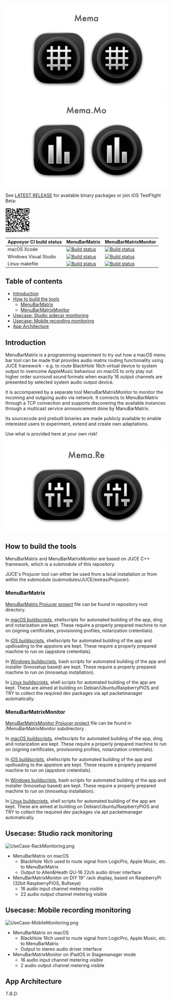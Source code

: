 ![Showreel.001.png](Resources/Documentation/Showreel/Showreel.001.png "MenuBarMatrix Headline Icons")
![Showreel.002.png](Resources/Documentation/Showreel/Showreel.002.png "MenuBarMatrix Headline Icons")

See [LATEST RELEASE](https://github.com/ChristianAhrens/MenuBarMatrix/releases/latest) for available binary packages or join iOS TestFlight Beta:

<img src="Resources/AppStore/TestFlightQRCode.png" alt="TestFlight QR Code" width="15%">


|Appveyor CI build status|MenuBarMatrix|MenuBarMatrixMonitor|
|:----------------|:-----|:-----|
|macOS Xcode| [![Build status](https://ci.appveyor.com/api/projects/status/m1jqb2d19wv9e74o?svg=true)](https://ci.appveyor.com/project/ChristianAhrens/menubarmatrix-06mmy) | [![Build status](https://ci.appveyor.com/api/projects/status/va72we76lhlkxxs5?svg=true)](https://ci.appveyor.com/project/ChristianAhrens/menubarmatrix-ubusx) |
|Windows Visual Studio| [![Build status](https://ci.appveyor.com/api/projects/status/2wi23e7i44xh1fye?svg=true)](https://ci.appveyor.com/project/ChristianAhrens/menubarmatrix) | [![Build status](https://ci.appveyor.com/api/projects/status/hp8ixwxa5ccumjcj?svg=true)](https://ci.appveyor.com/project/ChristianAhrens/menubarmatrix-t97el) |
|Linux makefile| [![Build status](https://ci.appveyor.com/api/projects/status/3lwra86k9i0233io?svg=true)](https://ci.appveyor.com/project/ChristianAhrens/menubarmatrix-y20bx) | [![Build status](https://ci.appveyor.com/api/projects/status/j0qj6sqtaa5mq4dc?svg=true)](https://ci.appveyor.com/project/ChristianAhrens/menubarmatrix-vhiu1) |


<a name="toc" />

## Table of contents

* [Introduction](#introduction)
* [How to build the tools](#howtobuild)
  * [MenuBarMatrix](#buildmenubarmatrix)
  * [MenuBarMatrixMonitor](#buildmenubarmatrixmonitor)
* [Usecase: Studio sidecar monitoring](#rackmonitoringusecase)
* [Usecase: Mobile recording monitoring](#mobilerecordingusecase)
* [App Architecture](#architectureoverview)


<a name="introduction" />

## Introduction

MenuBarMatrix is a programming experiment to try out how a macOS menu bar tool can be made that provides audio matrix routing functionality using JUCE framework - e.g. to route BlackHole 16ch virtual device to system output to overcome AppleMusic behaviour on macOS to only play out higher order surround sound formats when exactly 16 output channels are presented by selected system audio output device.

It is accompanied by a separate tool MenuBarMatrixMonitor to monitor the incoming and outgoing audio via network. It connects to MenuBarMatrix through a TCP connection and supports discovering the available instances through a multicast service announcement done by ManuBarMatrix.

Its sourcecode and prebuilt binaries are made publicly available to enable interested users to experiment, extend and create own adaptations.

Use what is provided here at your own risk!

![Showreel.003.png](Resources/Documentation/Showreel/Showreel.003.png "MenuBarMatrix UI")


<a name="howtobuild" />

## How to build the tools

MenuBarMatrix and MenuBarMatrixMonitor are based on JUCE C++ framework, which is a submodule of this repository.

JUCE's Projucer tool can either be used from a local installation or from within the submodule (submodules/JUCE/extras/Projucer).

<a name="buildmenubarmatrix" />

### MenuBarMatrix

[MenuBarMatrix Projucer project](MenuBarMatrix.jucer) file can be found in repository root directory.

In [macOS buildscripts](Resources/Deployment/macOS), shellscripts for automated building of the app, dmg and notarization are kept. These require a properly prepared machine to run on (signing certificates, provisioning profiles, notarization cretentials).

In [iOS buildscripts](Resources/Deployment/iOS), shellscripts for automated building of the app and updloading to the appstore are kept. These require a properly prepared machine to run on (appstore cretentials).

In [Windows buildscripts](Resources/Deployment/Windows), bash scripts for automated building of the app and installer (Innosetup based) are kept. These require a properly prepared machine to run on (innosetup installation).

In [Linux buildscripts](Resources/Deployment/Linux), shell scripts for automated building of the app are kept. These are aimed at building on Debian/Ubuntu/RaspberryPiOS and TRY to collect the required dev packages via apt packetmanager automatically.

<a name="buildmenubarmatrixmonitor" />

### MenuBarMatrixMonitor

[MenuBarMatrixMonitor Projucer project](MenuBarMatrixMonitor/MenuBarMatrixMonitor.jucer) file can be found in /MenuBarMatrixMonitor subdirectory .

In [macOS buildscripts](Resources/Deployment/macOS), shellscripts for automated building of the app, dmg and notarization are kept. These require a properly prepared machine to run on (signing certificates, provisioning profiles, notarization cretentials).

In [iOS buildscripts](Resources/Deployment/iOS), shellscripts for automated building of the app and updloading to the appstore are kept. These require a properly prepared machine to run on (appstore cretentials).

In [Windows buildscripts](Resources/Deployment/Windows), bash scripts for automated building of the app and installer (Innosetup based) are kept. These require a properly prepared machine to run on (innosetup installation).

In [Linux buildscripts](Resources/Deployment/Linux), shell scripts for automated building of the app are kept. These are aimed at building on Debian/Ubuntu/RaspberryPiOS and TRY to collect the required dev packages via apt packetmanager automatically.


<a name="rackmonitoringusecase" />

## Usecase: Studio rack monitoring

![UseCase-RackMonitoring.png](Resources/Documentation/UseCase-RackMonitoring.png "Homestudio setup")

* MenuBarMatrix on macOS
  * BlackHole 16ch used to route signal from LogicPro, Apple Music, etc. to MenuBarMatrix
  * Output to Allen&Heath QU-16 22ch audio driver interface
* MenuBarMatrixMonitor on DIY 19" rack display, based on RaspberryPi (32bit RaspberryPiOS, Bullseye)
  * 16 audio input channel metering visible
  * 22 audio output channel metering visible


<a name="mobilerecordingusecase" />

## Usecase: Mobile recording monitoring

![UseCase-MobileMonitoring.png](Resources/Documentation/UseCase-MobileMonitoring.png "Mobile rig")

* MenuBarMatrix on macOS
  * BlackHole 16ch used to route signal from LogicPro, Apple Music, etc. to MenuBarMatrix
  * Output to stereo audio driver interface
* MenuBarMatrixMonitor on iPadOS in Stagemanager mode
  * 16 audio input channel metering visible
  * 2 audio output channel metering visible


<a name="architectureoverview" />

## App Architecture

_T.B.D._